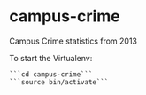 # campus-crime

Campus Crime statistics from 2013

To start the Virtualenv:

    ```cd campus-crime```
    ```source bin/activate```
